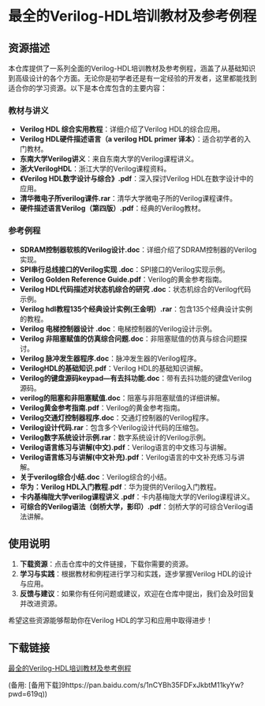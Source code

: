 # 最全的Verilog-HDL培训教材及参考例程

## 资源描述

本仓库提供了一系列全面的Verilog-HDL培训教材及参考例程，涵盖了从基础知识到高级设计的各个方面。无论你是初学者还是有一定经验的开发者，这里都能找到适合你的学习资源。以下是本仓库包含的主要内容：

### 教材与讲义
- **Verilog HDL 综合实用教程**：详细介绍了Verilog HDL的综合应用。
- **Verilog HDL硬件描述语言（a verilog HDL primer 译本）**：适合初学者的入门教材。
- **东南大学Verilog讲义**：来自东南大学的Verilog课程讲义。
- **浙大VerilogHDL**：浙江大学的Verilog课程资料。
- **《Verilog HDL数字设计与综合》.pdf**：深入探讨Verilog HDL在数字设计中的应用。
- **清华微电子所verilog课件.rar**：清华大学微电子所的Verilog课程课件。
- **硬件描述语言Verilog（第四版）.pdf**：经典的Verilog教材。

### 参考例程
- **SDRAM控制器软核的Verilog设计.doc**：详细介绍了SDRAM控制器的Verilog实现。
- **SPI串行总线接口的Verilog实现 .doc**：SPI接口的Verilog实现示例。
- **Verilog Golden Reference Guide.pdf**：Verilog的黄金参考指南。
- **Verilog HDL代码描述对状态机综合的研究 .doc**：状态机综合的Verilog代码示例。
- **Verilog hdl教程135个经典设计实例(王金明）.rar**：包含135个经典设计实例的教程。
- **Verilog 电梯控制器设计 .doc**：电梯控制器的Verilog设计示例。
- **Verilog 非阻塞赋值的仿真综合问题.doc**：非阻塞赋值的仿真与综合问题探讨。
- **Verilog 脉冲发生器程序.doc**：脉冲发生器的Verilog程序。
- **VerilogHDL的基础知识.pdf**：Verilog HDL的基础知识讲解。
- **Verilog的键盘源码keypad—有去抖功能.doc**：带有去抖功能的键盘Verilog源码。
- **verilog的阻塞和非阻塞赋值.doc**：阻塞与非阻塞赋值的详细讲解。
- **Verilog黄金参考指南.pdf**：Verilog的黄金参考指南。
- **Verilog交通灯控制器程序.doc**：交通灯控制器的Verilog程序。
- **Verilog设计代码.rar**：包含多个Verilog设计代码的压缩包。
- **Verilog数字系统设计示例.rar**：数字系统设计的Verilog示例。
- **Verilog语言练习与讲解(中文).pdf**：Verilog语言的中文练习与讲解。
- **Verilog语言练习与讲解(中文补充).pdf**：Verilog语言的中文补充练习与讲解。
- **关于verilog综合小结.doc**：Verilog综合的小结。
- **华为：Verilog HDL入门教程.pdf**：华为提供的Verilog入门教程。
- **卡内基梅陇大学verilog课程讲义 .pdf**：卡内基梅陇大学的Verilog课程讲义。
- **可综合的Verilog语法（剑桥大学，影印）.pdf**：剑桥大学的可综合Verilog语法讲解。

## 使用说明

1. **下载资源**：点击仓库中的文件链接，下载你需要的资源。
2. **学习与实践**：根据教材和例程进行学习和实践，逐步掌握Verilog HDL的设计与应用。
3. **反馈与建议**：如果你有任何问题或建议，欢迎在仓库中提出，我们会及时回复并改进资源。

希望这些资源能够帮助你在Verilog HDL的学习和应用中取得进步！

## 下载链接
[最全的Verilog-HDL培训教材及参考例程](https://pan.quark.cn/s/0668c3c3c033) 

(备用: [备用下载]9https://pan.baidu.com/s/1nCYBh35FDFxJkbtM11kyYw?pwd=619q))
